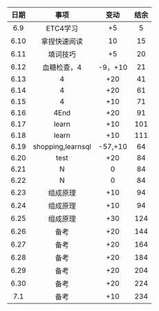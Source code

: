 | 日期 |       事项        |  变动   | 结余 |
| :--: | :---------------: | :-----: | :--: |
| 6.9  |     ETC4学习      |   +5    |  5   |
| 6.10 |   拿捏快速阅读    |   10    |  15  |
| 6.11 |     填词技巧      |   +5    |  20  |
| 6.12 |    血糖检查，4    | -9，+10 |  21  |
| 6.13 |         4         |   +20   |  41  |
| 6.14 |         4         |   +20   |  61  |
| 6.15 |         4         |   +10   |  71  |
| 6.16 |       4End        |   +20   |  91  |
| 6.17 |       learn       |   +10   | 101  |
| 6.18 |       learn       |   +10   | 111  |
| 6.19 | shopping,learnsql | -57,+10 |  64  |
| 6.20 |       test        |   +20   |  84  |
| 6.21 |         N         |    0    |  84  |
| 6.22 |         N         |    0    |  84  |
| 6.23 |     组成原理      |   +10   |  94  |
| 6.24 |     组成原理      |   +10   |  94  |
| 6.25 |     组成原理      |   +30   | 124  |
| 6.26 |       备考        |   +20   | 144  |
| 6.27 |       备考        |   +20   | 164  |
| 6.28 |       备考        |   +20   | 184  |
| 6.29 |       备考        |   +20   | 204  |
| 6.30 |       备考        |   +20   | 224  |
| 7.1  |       备考        |   +10   | 234  |

